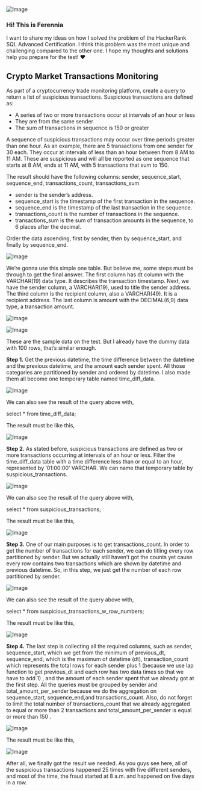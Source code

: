 ![Image](https://github.com/user-attachments/assets/6eaab470-8957-4119-bf5c-79a76e753eab)

### Hi! This is Ferennia

I want to share my ideas on how I solved the problem of the HackerRank SQL Advanced Certification. I think this problem was the most unique and challenging compared to the other one. I hope my thoughts and solutions help you prepare for the test! ❤

## Crypto Market Transactions Monitoring

As part of a cryptocurrency trade monitoring platform, create a query to return a list of suspicious transactions. Suspicious transactions are defined as:

- A series of two or more transactions occur at intervals of an hour or less
- They are from the same sender
- The sum of transactions in sequence is 150 or greater

A sequence of suspicious transactions may occur over time periods greater than one hour.
As an example, there are 5 transactions from one sender for 30 each. They occur at intervals of less than an hour between from 8 AM to 11 AM. These are suspicious and will all be reported as one sequence that starts at 8 AM, ends at 11 AM, with 5 transactions that sum to 150.

The result should have the following columns:
sender, sequence_start, sequence_end, transactions_count, transactions_sum

- sender is the sender’s address.
- sequence_start is the timestamp of the first transaction in the sequence.
- sequence_end is the timestamp of the last transaction in the sequence.
- transactions_count is the number of transactions in the sequence.
- transactions_sum is the sum of transaction amounts in the sequence, to 6 places after the decimal.

Order the data ascending, first by sender, then by sequence_start, and finally by sequence_end.

![Image](https://github.com/user-attachments/assets/c4049c2b-b280-4517-bf01-2710280987d6)

We’re gonna use this simple one table. But believe me, some steps must be through to get the final answer. The first column has dt column with the VARCHAR(19) data type. It describes the transaction timestamp. Next, we have the sender column, a VARCHAR(19), used to title the sender address. The third column is the recipient column, also a VARCHAR(49). It is a recipient address. The last column is amount with the DECIMAL(6,9) data type, a transaction amount.

![Image](https://github.com/user-attachments/assets/6faed62f-85a4-467f-a245-78acdbbbc28a)

![Image](https://github.com/user-attachments/assets/29bdefe6-a6c7-40e5-9105-62e05739ccb8)

These are the sample data on the test. But I already have the dummy data with 100 rows, that’s similar enough.

**Step 1.** Get the previous datetime, the time difference between the datetime and the previous datetime, and the amount each sender spent. All those categories are partitioned by sender and ordered by datetime. I also made them all become one temporary table named time_diff_data.

![Image](https://github.com/user-attachments/assets/e46398fc-5b16-4d37-84f9-6ca78d6d33be)

We can also see the result of the query above with,

select * from time_diff_data;

The result must be like this,

![Image](https://github.com/user-attachments/assets/b0f71d32-9c20-4ddf-92a5-f7a670d7f286)

**Step 2.** As stated before, suspicious transactions are defined as two or more transactions occurring at intervals of an hour or less. Filter the time_diff_data table with a time difference less than or equal to an hour, represented by ‘01:00:00’ VARCHAR. We can name that temporary table by suspicious_transactions.

![Image](https://github.com/user-attachments/assets/11dad47c-b84b-4d7e-bc07-277fe8857f20)

We can also see the result of the query above with,

select * from suspicious_transactions;

The result must be like this,

![Image](https://github.com/user-attachments/assets/1d5b4e22-a7ee-4d73-ab9f-01294e7aa82d)

**Step 3.** One of our main purposes is to get transactions_count. In order to get the number of transactions for each sender, we can do titling every row partitioned by sender. But we actually still haven’t got the counts yet cause every row contains two transactions which are shown by datetime and previous datetime. So, in this step, we just get the number of each row partitioned by sender.

![Image](https://github.com/user-attachments/assets/f6830067-738b-427a-8bbd-ee844fd8ec8e)

We can also see the result of the query above with,

select * from suspicious_transactions_w_row_numbers;

The result must be like this,

![Image](https://github.com/user-attachments/assets/ca948fc9-4fc2-4aef-a957-79cf0f3b7ce0)

**Step 4.** The last step is collecting all the required columns, such as sender, sequence_start, which we get from the minimum of previous_dt, sequence_end, which is the maximum of datetime (dt), transaction_count which represents the total rows for each sender plus 1 (because we use lap function to get previous_dt and each row has two data times so that we have to add 1) , and the amount of each sender spent that we already got at the first step. All the queries must be grouped by sender and total_amount_per_sender because we do the aggregation on sequence_start, sequence_end,and transactions_count. Also, do not forget to limit the total number of transactions_count that we already aggregated to equal or more than 2 transactions and total_amount_per_sender is equal or more than 150 .

![Image](https://github.com/user-attachments/assets/74d1c7f2-4b62-418e-9a24-9c58350edbe2)

The result must be like this,

![Image](https://github.com/user-attachments/assets/854308ea-4042-43c6-9a0d-a3d209ce55d3)

After all, we finally got the result we needed. As you guys see here, all of the suspicious transactions happened 25 times with five different senders, and most of the time, the fraud started at 8 a.m. and happened on five days in a row.
